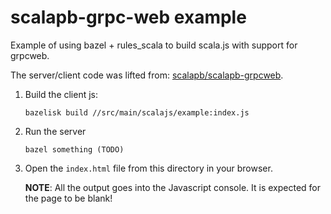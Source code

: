 # scalapb-grpc-web example

Example of using bazel + rules_scala to build scala.js with support for
grpcweb.

The server/client code  was lifted from:
[scalapb/scalapb-grpcweb](https://github.com/scalapb/scalapb-grpcweb).

1. Build the client js:

   ```
   bazelisk build //src/main/scalajs/example:index.js
   ```

1. Run the server

   ```
   bazel something (TODO)
   ```

1. Open the `index.html` file from this directory in your browser.

   **NOTE**: All the output goes into the Javascript console. It is expected
   for the page to be blank!
